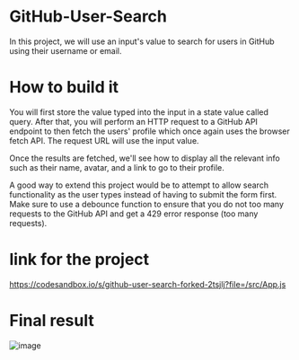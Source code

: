 # GitHub-User-Search
In this project, we will use an input's value to search for users in GitHub using their username or email.

# How to build it
You will first store the value typed into the input in a state value called query. After that, you will perform an HTTP request to a GitHub API endpoint to then fetch the users' profile which once again uses the browser fetch API. The request URL will use the input value.

Once the results are fetched, we'll see how to display all the relevant info such as their name, avatar, and a link to go to their profile.

A good way to extend this project would be to attempt to allow search functionality as the user types instead of having to submit the form first. Make sure to use a debounce function to ensure that you do not too many requests to the GitHub API and get a 429 error response (too many requests).

# link for the project
https://codesandbox.io/s/github-user-search-forked-2tsjlj?file=/src/App.js


# Final result
![image](https://github.com/virupaksha-b-m/GitHub-User-Search/assets/91652877/76616034-2c25-44c6-affd-0ae618817170)

